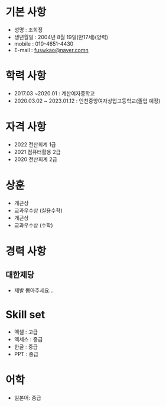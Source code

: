 # 기본 사항
* 성명 : 조희정
* 생년월일 : 2004년 8월 19일(만17세)(양력)
* mobile : 010-4651-4430
* E-mail : fuswkao@naver.comn

# 학력 사항
* 2017.03 ~2020.01 : 계산여자중학교
* 2020.03.02 ~ 2023.01.12 : 인천중앙여자상업고등학교(졸업 예정)

# 자격 사항
* 2022 전산회계 1급
* 2021 컴퓨터활용 2급
* 2020 전산회계 2급

# 상훈
* 개근상
* 교과우수상 (실용수학)
* 개근상
* 교과우수상 (수학)

# 경력 사항
## 대한제당
* 제발 뽑아주세요...

# Skill set
* 엑셀 : 고급
* 엑세스 : 중급
* 한글 : 중급
* PPT : 중급

# 어학
* 일본어: 중급

